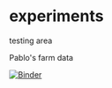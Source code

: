 # experiments
testing area

Pablo's farm data

[![Binder](https://mybinder.org/badge_logo.svg)](https://mybinder.org/v2/gh/ropitz/experiments/master)
